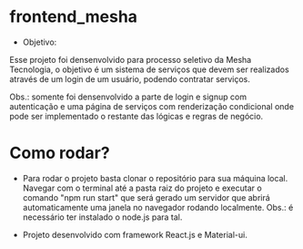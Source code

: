 # frontend_mesha

* Objetivo:

Esse projeto foi densenvolvido para processo seletivo da Mesha Tecnologia, o objetivo é um sistema de serviços que devem ser realizados através de um login de um usuário, podendo contratar serviços.

Obs.: somente foi densenvolvido a parte de login e signup com autenticação e uma página de serviços com renderização condicional onde pode ser implementado o restante das lógicas e regras de negócio.

# Como rodar?

* Para rodar o projeto basta clonar o repositório para sua máquina local. Navegar com o terminal até a pasta raiz do projeto e executar o comando "npm run start" que será gerado um servidor que abrirá automaticamente uma janela no navegador rodando localmente. Obs.: é necessário ter instalado o node.js para tal.

* Projeto desenvolvido com framework React.js e Material-ui.
